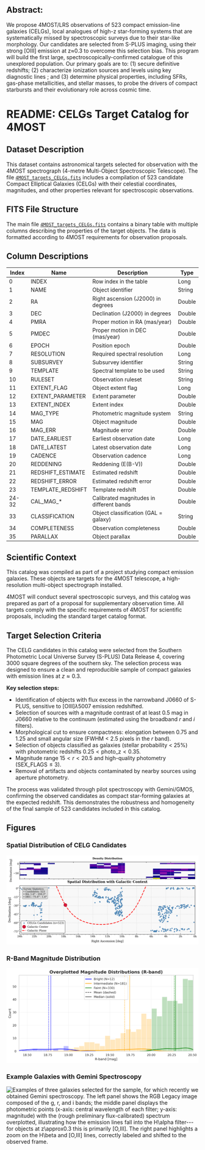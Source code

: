 ## Abstract: 
We propose 4MOST/LRS observations of 523 compact emission-line galaxies (CELGs), local analogues of high-z star-forming systems that are systematically missed by spectroscopic surveys due to their star-like morphology. Our candidates are selected from S-PLUS imaging, using their strong [OIII] emission at z≈0.3 to overcome this selection bias. This program will build the first large, spectroscopically-confirmed catalogue of this unexplored population. Our primary goals are to: (1) secure definitive redshifts; (2) characterize ionization sources and levels using key diagnostic lines ; and (3) determine physical properties, including SFRs, gas-phase metallicities, and stellar masses, to probe the drivers of compact starbursts and their evolutionary role across cosmic time.
# README: CELGs Target Catalog for 4MOST

## Dataset Description

This dataset contains astronomical targets selected for observation with the 4MOST spectrograph (4-metre Multi-Object Spectroscopic Telescope). The file [`4MOST_targets_CELGs.fits`](4MOST_targets_CELGs.fits) includes a compilation of 523 candidate Compact Elliptical Galaxies (CELGs) with their celestial coordinates, magnitudes, and other properties relevant for spectroscopic observations.

## FITS File Structure

The main file [`4MOST_targets_CELGs.fits`](4MOST_targets_CELGs.fits) contains a binary table with multiple columns describing the properties of the target objects. The data is formatted according to 4MOST requirements for observation proposals.

## Column Descriptions

| Index | Name | Description | Type |
|-------|------|-------------|------|
| 0 | INDEX | Row index in the table | Long |
| 1 | NAME | Object identifier | String |
| 2 | RA | Right ascension (J2000) in degrees | Double |
| 3 | DEC | Declination (J2000) in degrees | Double |
| 4 | PMRA | Proper motion in RA (mas/year) | Double |
| 5 | PMDEC | Proper motion in DEC (mas/year) | Double |
| 6 | EPOCH | Position epoch | Double |
| 7 | RESOLUTION | Required spectral resolution | Long |
| 8 | SUBSURVEY | Subsurvey identifier | String |
| 9 | TEMPLATE | Spectral template to be used | String |
| 10 | RULESET | Observation ruleset | String |
| 11 | EXTENT_FLAG | Object extent flag | Long |
| 12 | EXTENT_PARAMETER | Extent parameter | Double |
| 13 | EXTENT_INDEX | Extent index | Double |
| 14 | MAG_TYPE | Photometric magnitude system | String |
| 15 | MAG | Object magnitude | Double |
| 16 | MAG_ERR | Magnitude error | Double |
| 17 | DATE_EARLIEST | Earliest observation date | Long |
| 18 | DATE_LATEST | Latest observation date | Long |
| 19 | CADENCE | Observation cadence | Long |
| 20 | REDDENING | Reddening (E(B-V)) | Double |
| 21 | REDSHIFT_ESTIMATE | Estimated redshift | Double |
| 22 | REDSHIFT_ERROR | Estimated redshift error | Double |
| 23 | TEMPLATE_REDSHIFT | Template redshift | Double |
| 24-32 | CAL_MAG_* | Calibrated magnitudes in different bands | Double |
| 33 | CLASSIFICATION | Object classification (GAL = galaxy) | String |
| 34 | COMPLETENESS | Observation completeness | Double |
| 35 | PARALLAX | Object parallax | Double |

## Scientific Context

This catalog was compiled as part of a project studying compact emission galaxies. These objects are targets for the 4MOST telescope, a high-resolution multi-object spectrograph installed.

4MOST will conduct several spectroscopic surveys, and this catalog was prepared as part of a proposal for supplementary observation time. All targets comply with the specific requirements of 4MOST for scientific proposals, including the standard target catalog format.

## Target Selection Criteria

The CELG candidates in this catalog were selected from the Southern Photometric Local Universe Survey (S-PLUS) Data Release 4, covering 3000 square degrees of the southern sky. The selection process was designed to ensure a clean and reproducible sample of compact galaxies with emission lines at $z \approx 0.3$.

**Key selection steps:**

- Identification of objects with flux excess in the narrowband J0660 of S-PLUS, sensitive to [OIII]$\lambda5007$ emission redshifted.
- Selection of sources with a magnitude contrast of at least 0.5 mag in J0660 relative to the continuum (estimated using the broadband $r$ and $i$ filters).
- Morphological cut to ensure compactness: elongation between 0.75 and 1.25 and small angular size (FWHM $<$ 2.5 pixels in the $r$ band).
- Selection of objects classified as galaxies (stellar probability $<$ 25%) with photometric redshifts $0.25 < \mathrm{photo\_z} < 0.35$.
- Magnitude range $15 < r < 20.5$ and high-quality photometry ($\mathrm{SEX\_FLAGS} \leq 3$).
- Removal of artifacts and objects contaminated by nearby sources using aperture photometry.

The process was validated through pilot spectroscopy with Gemini/GMOS, confirming the observed candidates as compact star-forming galaxies at the expected redshift. This demonstrates the robustness and homogeneity of the final sample of 523 candidates included in this catalog.

## Figures

### Spatial Distribution of CELG Candidates

![Spatial distribution of compact emission line galaxy candidates identified in the S-PLUS DR4 survey. The figure shows the density of objects in right ascension (RA) and declination (DEC), with blue dots marking the positions of all 523 emission line candidates. The galactic plane is indicated by a red dashed line, and the Galactic center is marked in red. This distribution illustrates the wide coverage and dispersion of our sample across the S-PLUS footprint.](/Images/combined_halpha_distribution_compact.png)

### R-Band Magnitude Distribution

![R-band magnitude distribution of the sample, marked by magnitude bin used for exposure-time allocation. The three bins and their sample sizes are: Bright ($r<19.0$; $N=12$), Intermediate ($19.0\leq r<20.0$; $N=181$), Faint ($20.0\leq r\leq20.5$; $N=330$). Vertical lines indicate representative central values for each bin. These counts were used to compute the total requested fiber‑hours (see main text).](/Images/magnitude_distributions_overplotted.png)

### Example Galaxies with Gemini Spectroscopy

![Examples of three galaxies selected for the sample, for which recently we obtained Gemini spectroscopy. The left panel shows the RGB Legacy image composed of the $g$, $r$, and $i$ bands; the middle panel displays the photometric points (x-axis: central wavelength of each filter; y-axis: magnitude) with the (rough preliminary flux-calibrated) spectrum overplotted, illustrating how the emission lines fall into the H$\alpha$ filter---for objects at $z\approx0.3$ this is primarily [O\,III]. The right panel highlights a zoom on the H$\beta$ and [O\,III] lines, correctly labeled and shifted to the observed frame.](/Images/ex_photo_spec_mags_halpha_candidate5_zoom.png)
```

